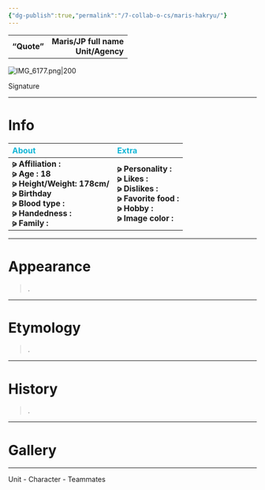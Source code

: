 ```yaml
---
{"dg-publish":true,"permalink":"/7-collab-o-cs/maris-hakryu/"}
---
```



|  |  |
|:--- | ---:|
| **“Quote”**    | **Maris/JP full name <br> Unit/Agency**    |

![IMG_6177.png|200](/img/user/IMG_6177.png)

Signature

***

# Info

| <span style="color: #10B5D6;">About</span> | <span style="color: #10B5D6;">Extra</span>|
|:----- |:----- |
|**⪩ Affiliation : <br> ⪩ Age : 18 <br> ⪩ Height/Weight: 178cm/  <br> ⪩ Birthday <br> ⪩ Blood type : <br> ⪩ Handedness : <br> ⪩ Family :**       |**⪩ Personality : <br> ⪩ Likes : <br> ⪩ Dislikes : <br> ⪩ Favorite food : <br> ⪩ Hobby : <br> ⪩ Image color :**

***

# Appearance

> .

****

# Etymology

> .

****

# History

> .

****

# Gallery



***

Unit - Character - Teammates

